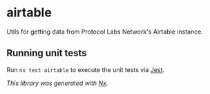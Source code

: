 # airtable

Utils for getting data from Protocol Labs Network's Airtable instance.

## Running unit tests

Run `nx test airtable` to execute the unit tests via [Jest](https://jestjs.io).

_This library was generated with [Nx](https://nx.dev)._
